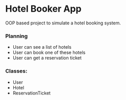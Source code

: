 # Hotel Booker App

OOP based project to simulate a hotel booking system. 

### Planning
- User can see a list of hotels
- User can book one of these hotels
- User can get a reservation ticket

### Classes:
- User
- Hotel
- ReservationTicket